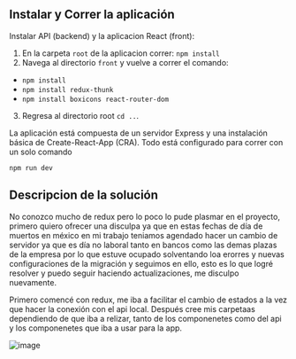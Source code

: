 ## Instalar y Correr la aplicación

Instalar API (backend) y la aplicacion React (front):

1. En la carpeta `root` de la aplicacion correr:
   `npm install`
2. Navega al directorio `front` y vuelve a correr el comando:

  - `npm install`
  - `npm install redux-thunk`
  - `npm install boxicons react-router-dom`
   
3. Regresa al directorio root `cd ..`.

La aplicación está compuesta de un servidor Express y una instalación básica de Create-React-App (CRA). Todo está configurado para correr con un solo comando

`npm run dev`



## Descripcion de la solución
No conozco mucho de redux pero lo poco lo pude plasmar en el proyecto, primero quiero ofrecer una disculpa ya que en estas fechas de día de muertos en méxico en mi trabajo teniamos agendado hacer un cambio de servidor ya que es día no laboral tanto en bancos como las demas plazas de la empresa por lo que estuve ocupado solventando loa erorres y nuevas configuraciones de la migración y seguimos en ello, esto es lo que logré resolver y puedo seguir haciendo actualizaciones, me disculpo nuevamente.


Primero comencé con redux, me iba a facilitar el cambio de estados a la vez que hacer la conexión con el api local.
 Después cree mis carpetaas dependiendo de que iba a relizar, tanto de los componenetes como del api y los componenetes que iba a usar para la app.
 
 ![image](https://user-images.githubusercontent.com/53579568/200060828-176e843f-3e5b-49a9-9125-d8fdad0d5d95.png)

